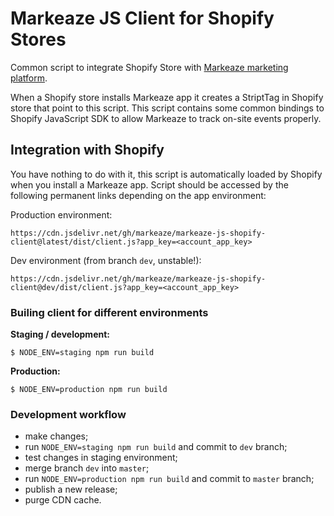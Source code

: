 # Markeaze JS Client for Shopify Stores

Common script to integrate Shopify Store with [Markeaze marketing platform](https://markeaze.com).

When a Shopify store installs Markeaze app it creates a StriptTag in Shopify store that point to this script. This script contains some common bindings to Shopify JavaScript SDK to allow Markeaze to track on-site events properly.

## Integration with Shopify

You have nothing to do with it, this script is automatically loaded by Shopify when you install a Markeaze app. Script should be accessed by the following permanent links depending on the app environment:

Production environment:
```
https://cdn.jsdelivr.net/gh/markeaze/markeaze-js-shopify-client@latest/dist/client.js?app_key=<account_app_key>
```

Dev environment (from branch `dev`, unstable!):
```
https://cdn.jsdelivr.net/gh/markeaze/markeaze-js-shopify-client@dev/dist/client.js?app_key=<account_app_key>
```

### Builing client for different environments

**Staging / development:**

```
$ NODE_ENV=staging npm run build
```

**Production:**

```
$ NODE_ENV=production npm run build
```

### Development workflow

- make changes;
- run `NODE_ENV=staging npm run build` and commit to `dev` branch;
- test changes in staging environment;
- merge branch `dev` into `master`;
- run `NODE_ENV=production npm run build` and commit to `master` branch;
- publish a new release;
- purge CDN cache.